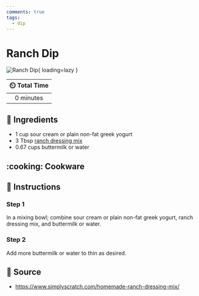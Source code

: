 ```yaml
---
comments: true
tags:
  - dip
---
```

# Ranch Dip

![Ranch Dip](../assets/images/ranch-dip.jpg){ loading=lazy }

| :timer_clock: Total Time |
|:-----------------------: |
| 0 minutes |

## :salt: Ingredients

- 1 cup sour cream or plain non-fat greek yogurt
- 3 Tbsp [ranch dressing mix][1]
- 0.67 cups buttermilk or water

## :cooking: Cookware

## :pencil: Instructions

### Step 1

In a mixing bowl; combine sour cream or plain non-fat greek yogurt, ranch dressing mix, and buttermilk or water.

### Step 2

Add more buttermilk or water to thin as desired.

## :link: Source

- <https://www.simplyscratch.com/homemade-ranch-dressing-mix/>

[1]: <../ingredients/ranch-dressing-mix.md>
